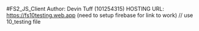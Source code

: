 #FS2_JS_Client
Author: Devin Tuff (101254315)
HOSTING URL: https://fs10testing.web.app (need to setup firebase for link to work) // use 10_testing file
